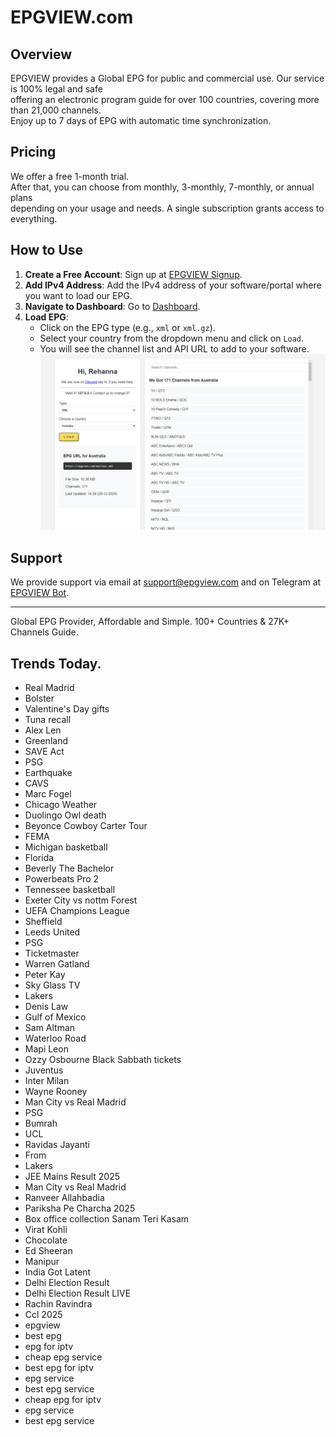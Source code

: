 # EPGVIEW.com



## Overview
EPGVIEW provides a Global EPG for public and commercial use. Our service is 100% legal and safe\
offering an electronic program guide for over 100 countries, covering more than 21,000 channels.\
Enjoy up to 7 days of EPG with automatic time synchronization.

## Pricing
We offer a free 1-month trial. \
After that, you can choose from monthly, 3-monthly, 7-monthly, or annual plans \
depending on your usage and needs. A single subscription grants access to everything.

## How to Use
1. **Create a Free Account**: Sign up at [EPGVIEW Signup](https://epgview.com/signup.php).
2. **Add IPv4 Address**: Add the IPv4 address of your software/portal where you want to load our EPG.
3. **Navigate to Dashboard**: Go to [Dashboard](https://epgview.com/dashboard.php).
4. **Load EPG**:
   - Click on the EPG type (e.g., `xml` or `xml.gz`).
   - Select your country from the dropdown menu and click on `Load`.
   - You will see the channel list and API URL to add to your software.
![EPGVIEW](img/dashboard.png)
## Support
We provide support via email at [support@epgview.com](mailto:support@epgview.com) and on Telegram at [EPGVIEW Bot](https://t.me/epgview_bot).

---

Global EPG Provider, Affordable and Simple. 100+ Countries & 27K+ Channels Guide.

## Trends Today.

- Real Madrid
- Bolster
- Valentine's Day gifts
- Tuna recall
- Alex Len
- Greenland
- SAVE Act
- PSG
- Earthquake
- CAVS
- Marc Fogel
- Chicago Weather
- Duolingo Owl death
- Beyonce Cowboy Carter Tour
- FEMA
- Michigan basketball
- Florida
- Beverly The Bachelor
- Powerbeats Pro 2
- Tennessee basketball
- Exeter City vs nottm Forest
- UEFA Champions League
- Sheffield
- Leeds United
- PSG
- Ticketmaster
- Warren Gatland
- Peter Kay
- Sky Glass TV
- Lakers
- Denis Law
- Gulf of Mexico
- Sam Altman
- Waterloo Road
- Mapi Leon
- Ozzy Osbourne Black Sabbath tickets
- Juventus
- Inter Milan
- Wayne Rooney
- Man City vs Real Madrid
- PSG
- Bumrah
- UCL
- Ravidas Jayanti
- From
- Lakers
- JEE Mains Result 2025
- Man City vs Real Madrid
- Ranveer Allahbadia
- Pariksha Pe Charcha 2025
- Box office collection Sanam Teri Kasam
- Virat Kohli
- Chocolate
- Ed Sheeran
- Manipur
- India Got Latent
- Delhi Election Result
- Delhi Election Result LIVE
- Rachin Ravindra
- Ccl 2025
- epgview
- best epg
- epg for iptv
- cheap epg service
- best epg for iptv
- epg service
- best epg service
- cheap epg for iptv
- epg service
- best epg service
